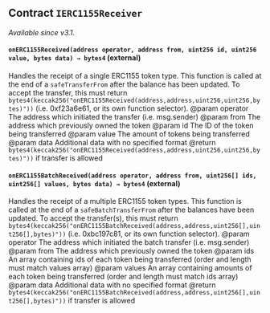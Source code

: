 ## Contract `IERC1155Receiver`



_Available since v3.1._


#### `onERC1155Received(address operator, address from, uint256 id, uint256 value, bytes data) → bytes4` (external)



Handles the receipt of a single ERC1155 token type. This function is
        called at the end of a `safeTransferFrom` after the balance has been updated.
        To accept the transfer, this must return
        `bytes4(keccak256("onERC1155Received(address,address,uint256,uint256,bytes)"))`
        (i.e. 0xf23a6e61, or its own function selector).
        @param operator The address which initiated the transfer (i.e. msg.sender)
        @param from The address which previously owned the token
        @param id The ID of the token being transferred
        @param value The amount of tokens being transferred
        @param data Additional data with no specified format
        @return `bytes4(keccak256("onERC1155Received(address,address,uint256,uint256,bytes)"))` if transfer is allowed

#### `onERC1155BatchReceived(address operator, address from, uint256[] ids, uint256[] values, bytes data) → bytes4` (external)



Handles the receipt of a multiple ERC1155 token types. This function
        is called at the end of a `safeBatchTransferFrom` after the balances have
        been updated. To accept the transfer(s), this must return
        `bytes4(keccak256("onERC1155BatchReceived(address,address,uint256[],uint256[],bytes)"))`
        (i.e. 0xbc197c81, or its own function selector).
        @param operator The address which initiated the batch transfer (i.e. msg.sender)
        @param from The address which previously owned the token
        @param ids An array containing ids of each token being transferred (order and length must match values array)
        @param values An array containing amounts of each token being transferred (order and length must match ids array)
        @param data Additional data with no specified format
        @return `bytes4(keccak256("onERC1155BatchReceived(address,address,uint256[],uint256[],bytes)"))` if transfer is allowed


